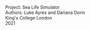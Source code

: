 Project: Sea Life Simulator  
Authors: Luke Ayres and Dariana Dorin  
King's College London  
2021  
